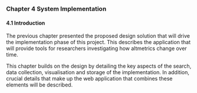 ### Chapter 4 System Implementation

#### 4.1 Introduction

The previous chapter presented the proposed design solution that will drive the implementation phase of this project. This describes the application that will provide tools for researchers investigating how altmetrics change over time.

This chapter builds on the design by detailing the key aspects of the search, data collection, visualisation and storage of the implementation. In addition, crucial details that make up the web application that combines these elements will be described.

